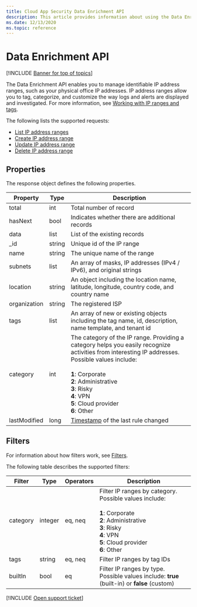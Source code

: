 ```yaml
---
title: Cloud App Security Data Enrichment API
description: This article provides information about using the Data Enrichment API.
ms.date: 12/13/2020
ms.topic: reference
---
```

# Data Enrichment API

[!INCLUDE [Banner for top of topics](includes/banner.md)]

The Data Enrichment API enables you to manage identifiable IP address ranges, such as your physical office IP addresses. IP address ranges allow you to tag, categorize, and customize the way logs and alerts are displayed and investigated. For more information, see [Working with IP ranges and tags](ip-tags.md).

The following lists the supported requests:

- [List IP address ranges](api-data-enrichment-list.md)
- [Create IP address range](api-data-enrichment-create.md)
- [Update IP address range](api-data-enrichment-update.md)
- [Delete IP address range](api-data-enrichment-delete.md)

## Properties

The response object defines the following properties.

| Property | Type | Description |
| --- | --- | --- |
| total | int | Total number of record |
| hasNext | bool | Indicates whether there are additional records |
| data | list | List of the existing records |
| _id | string | Unique id of the IP range |
| name | string | The unique name of the range |
| subnets | list | An array of masks, IP addresses (IPv4 / IPv6), and original strings |
| location | string | An object including the location name, latitude, longitude, country code, and country name |
| organization | string | The registered ISP |
| tags| list | An array of new or existing objects including the tag name, id, description, name template, and tenant id |
| category | int | The category of the IP range. Providing a category helps you easily recognize activities from interesting IP addresses. Possible values include:<br /><br />**1**: Corporate<br />**2**: Administrative<br />**3**: Risky<br />**4**: VPN<br />**5**: Cloud provider<br />**6**: Other |
| lastModified | long | [Timestamp](api-introduction.md#timestamps) of the last rule changed |

## Filters

For information about how filters work, see [Filters](api-introduction.md#filters).

The following table describes the supported filters:

| Filter | Type | Operators | Description |
| --- | --- | --- | --- |
| category | integer | eq, neq | Filter IP ranges by category. Possible values include:<br /><br />**1**: Corporate<br />**2**: Administrative<br />**3**: Risky<br />**4**: VPN<br />**5**: Cloud provider<br />**6**: Other |
| tags | string | eq, neq | Filter IP ranges by tag IDs |
| builtIn | bool | eq | Filter IP ranges by type. Possible values include: **true** (built-in) or **false** (custom) |

[!INCLUDE [Open support ticket](includes/support.md)]
